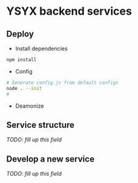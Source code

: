 # YSYX backend services

## Deploy

  + Install dependencies

  ```sh
  npm install
  ```

  + Config

  ```sh
  # Generate config.js from default configs
  node . --init
  # 
  ```

  + Deamonize

## Service structure

_TODO: fill up this field_

## Develop a new service

_TODO: fill up this field_

